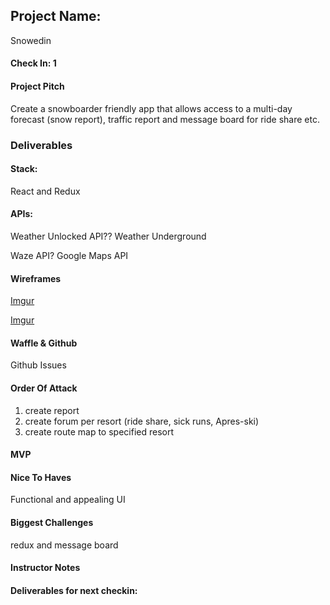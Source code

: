 ## Project Name:
Snowedin

#### Check In: 1

#### Project Pitch
Create a snowboarder friendly app that allows access to a multi-day forecast (snow report), traffic report and message board for ride share etc.

### Deliverables

#### Stack:
React and Redux

#### APIs:

Weather Unlocked API??
Weather Underground

Waze API?
Google Maps API

#### Wireframes
[Imgur](https://i.imgur.com/lr50ld9.png)

[Imgur](https://i.imgur.com/uL0Vwim.png)

#### Waffle & Github
Github Issues
#### Order Of Attack
1. create report
2. create forum per resort (ride share, sick runs, Apres-ski)
3. create route map to specified resort

#### MVP


#### Nice To Haves
Functional and appealing UI

#### Biggest Challenges
redux and message board

#### Instructor Notes

#### Deliverables for next checkin:
